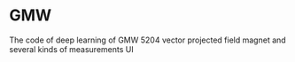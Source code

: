 # GMW
The code of deep learning of GMW 5204 vector projected field magnet and several kinds of measurements UI

